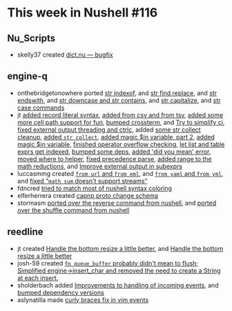# This week in Nushell #116


## Nu_Scripts

- skelly37 created [dict.nu — bugfix](https://github.com/nushell/nu_scripts/pull/105) 

## engine-q

- onthebridgetonowhere ported [str indexof](https://github.com/nushell/engine-q/pull/327), and [str find replace](https://github.com/nushell/engine-q/pull/325), and [str endswith](https://github.com/nushell/engine-q/pull/321), and [str downcase and str contains](https://github.com/nushell/engine-q/pull/319), and [str capitalize](https://github.com/nushell/engine-q/pull/317), and [str case commands](https://github.com/nushell/engine-q/pull/287) 
- jt [added record literal syntax](https://github.com/nushell/engine-q/pull/326), [added from csv and from tsv](https://github.com/nushell/engine-q/pull/320), [added some more cell path support for fun](https://github.com/nushell/engine-q/pull/316), [bumped crossterm](https://github.com/nushell/engine-q/pull/315), and [Try to simplify ci](https://github.com/nushell/engine-q/pull/314), [fixed external output threading and ctrlc](https://github.com/nushell/engine-q/pull/313), added [some str collect cleanup](https://github.com/nushell/engine-q/pull/312), [added `str collect`](https://github.com/nushell/engine-q/pull/311), [added magic $in variable, part 2](https://github.com/nushell/engine-q/pull/310), [added magic $in variable](https://github.com/nushell/engine-q/pull/309), [finished operator overflow checking](https://github.com/nushell/engine-q/pull/308), [let list and table exprs get indexed](https://github.com/nushell/engine-q/pull/307), [bumped some deps](https://github.com/nushell/engine-q/pull/306), [added 'did you mean' error](https://github.com/nushell/engine-q/pull/305), [moved where to helper](https://github.com/nushell/engine-q/pull/302), [fixed precedence parse](https://github.com/nushell/engine-q/pull/298), [added range to the math reductions](https://github.com/nushell/engine-q/pull/296), and [Improve external output in subexprs](https://github.com/nushell/engine-q/pull/294) 
- luccasmmg created [`from url` and `from eml`](https://github.com/nushell/engine-q/pull/324), and [`from yaml` and `from yml`](https://github.com/nushell/engine-q/pull/322), and [fixed "`math sum` doesn't support streams"](https://github.com/nushell/engine-q/pull/301) 
- fdncred [tried to match most of nushell syntax coloring](https://github.com/nushell/engine-q/pull/323) 
- elferherrera created [capnp proto change schema](https://github.com/nushell/engine-q/pull/304) 
- stormasm [ported over the reverse command from nushell](https://github.com/nushell/engine-q/pull/303), and [ported over the shuffle command from nushell](https://github.com/nushell/engine-q/pull/300) 

## reedline

- jt created [Handle the bottom resize a little better](https://github.com/nushell/reedline/pull/182), and [Handle the bottom resize a little better](https://github.com/nushell/reedline/pull/181) 
- josh-59 created [`fn queue_buffer` probably didn't mean to flush; Simplified engine->insert_char and removed the need to create a String at each insert.](https://github.com/nushell/reedline/pull/180) 
- sholderbach added [Improvements to handling of incoming events](https://github.com/nushell/reedline/pull/179), and [bumped dependency versions](https://github.com/nushell/reedline/pull/177) 
- aslynatilla made [curly braces fix in vim events](https://github.com/nushell/reedline/pull/173) 
